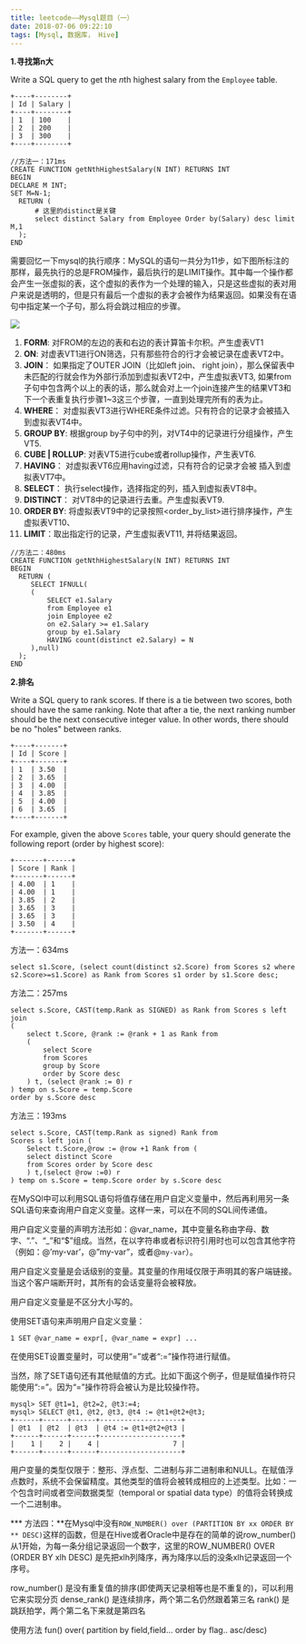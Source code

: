 ```yaml
---
title: leetcode——Mysql题目（一）
date: 2018-07-06 09:22:10
tags: [Mysql, 数据库， Hive]
---
```


**1.寻找第n大**

Write a SQL query to get the *n*th highest salary from the `Employee` table.

```
+----+--------+
| Id | Salary |
+----+--------+
| 1  | 100    |
| 2  | 200    |
| 3  | 300    |
+----+--------+
```

```mysql
//方法一：171ms
CREATE FUNCTION getNthHighestSalary(N INT) RETURNS INT
BEGIN
DECLARE M INT;
SET M=N-1;
  RETURN (
      # 这里的distinct是关键
      select distinct Salary from Employee Order by(Salary) desc limit M,1
  );
END
```

<!-- more--> 	

需要回忆一下mysql的执行顺序：MySQL的语句一共分为11步，如下图所标注的那样，最先执行的总是FROM操作，最后执行的是LIMIT操作。其中每一个操作都会产生一张虚拟的表，这个虚拟的表作为一个处理的输入，只是这些虚拟的表对用户来说是透明的，但是只有最后一个虚拟的表才会被作为结果返回。如果没有在语句中指定某一个子句，那么将会跳过相应的步骤。

![](http://p5s7d12ls.bkt.clouddn.com/18-7-6/82375438.jpg)

1. **FORM**: 对FROM的左边的表和右边的表计算笛卡尔积。产生虚表VT1
2. **ON**: 对虚表VT1进行ON筛选，只有那些符合<join-condition>的行才会被记录在虚表VT2中。
3. **JOIN**： 如果指定了OUTER JOIN（比如left join、 right join），那么保留表中未匹配的行就会作为外部行添加到虚拟表VT2中，产生虚拟表VT3, 如果from子句中包含两个以上的表的话，那么就会对上一个join连接产生的结果VT3和下一个表重复执行步骤1~3这三个步骤，一直到处理完所有的表为止。
4. **WHERE**： 对虚拟表VT3进行WHERE条件过滤。只有符合<where-condition>的记录才会被插入到虚拟表VT4中。
5. **GROUP BY**: 根据group by子句中的列，对VT4中的记录进行分组操作，产生VT5.
6. **CUBE | ROLLUP**: 对表VT5进行cube或者rollup操作，产生表VT6.
7. **HAVING**： 对虚拟表VT6应用having过滤，只有符合<having-condition>的记录才会被 插入到虚拟表VT7中。
8. **SELECT**： 执行select操作，选择指定的列，插入到虚拟表VT8中。
9. **DISTINCT**： 对VT8中的记录进行去重。产生虚拟表VT9.
10. **ORDER BY**: 将虚拟表VT9中的记录按照<order_by_list>进行排序操作，产生虚拟表VT10、
11. **LIMIT**：取出指定行的记录，产生虚拟表VT11, 并将结果返回。

```mysql
//方法二：480ms
CREATE FUNCTION getNthHighestSalary(N INT) RETURNS INT
BEGIN
  RETURN (
     SELECT IFNULL(
     (
         SELECT e1.Salary 
         from Employee e1
         join Employee e2
         on e2.Salary >= e1.Salary
         group by e1.Salary
         HAVING count(distinct e2.Salary) = N
     ),null)      
  );
END
```

 **2.排名**

Write a SQL query to rank scores. If there is a tie between two scores, both should have the same ranking. Note that after a tie, the next ranking number should be the next consecutive integer value. In other words, there should be no "holes" between ranks.

```
+----+-------+
| Id | Score |
+----+-------+
| 1  | 3.50  |
| 2  | 3.65  |
| 3  | 4.00  |
| 4  | 3.85  |
| 5  | 4.00  |
| 6  | 3.65  |
+----+-------+
```

For example, given the above `Scores` table, your query should generate the following report (order by highest score):

```
+-------+------+
| Score | Rank |
+-------+------+
| 4.00  | 1    |
| 4.00  | 1    |
| 3.85  | 2    |
| 3.65  | 3    |
| 3.65  | 3    |
| 3.50  | 4    |
+-------+------+
```

方法一：634ms

```mysql
select s1.Score, (select count(distinct s2.Score) from Scores s2 where s2.Score>=s1.Score) as Rank from Scores s1 order by s1.Score desc;
```

方法二：257ms

```mysql
select s.Score, CAST(temp.Rank as SIGNED) as Rank from Scores s left join 
(
	select t.Score, @rank := @rank + 1 as Rank from 
	(
		select Score
		from Scores
		group by Score 
		order by Score desc
	) t, (select @rank := 0) r
) temp on s.Score = temp.Score
order by s.Score desc
```

方法三：193ms

```mysql
select s.Score, CAST(temp.Rank as signed) Rank from
Scores s left join (
    Select t.Score,@row := @row +1 Rank from (
    select distinct Score
    from Scores order by Score desc
    ) t,(select @row :=0) r
) temp on s.Score = temp.Score order by s.Score desc
```

在MySQl中可以利用SQL语句将值存储在用户自定义变量中，然后再利用另一条SQL语句来查询用户自定义变量。这样一来，可以在不同的SQL间传递值。

用户自定义变量的声明方法形如：@var_name，其中变量名称由字母、数字、“.”、“_”和“$”组成。当然，在以字符串或者标识符引用时也可以包含其他字符（例如：@’my-var’，@”my-var”，或者@`my-var`）。

用户自定义变量是会话级别的变量。其变量的作用域仅限于声明其的客户端链接。当这个客户端断开时，其所有的会话变量将会被释放。

用户自定义变量是不区分大小写的。

使用SET语句来声明用户自定义变量：

```
1 SET @var_name = expr[, @var_name = expr] ...
```

在使用SET设置变量时，可以使用“=”或者“:=”操作符进行赋值。

当然，除了SET语句还有其他赋值的方式。比如下面这个例子，但是赋值操作符只能使用“:=”。因为“=”操作符将会被认为是比较操作符。

```
mysql> SET @t1=1, @t2=2, @t3:=4;
mysql> SELECT @t1, @t2, @t3, @t4 := @t1+@t2+@t3;
+------+------+------+--------------------+
| @t1  | @t2  | @t3  | @t4 := @t1+@t2+@t3 |
+------+------+------+--------------------+
|    1 |    2 |    4 |                  7 |
+------+------+------+--------------------+
```

用户变量的类型仅限于：整形、浮点型、二进制与非二进制串和NULL。在赋值浮点数时，系统不会保留精度。其他类型的值将会被转成相应的上述类型。比如：一个包含时间或者空间数据类型（temporal or spatial data type）的值将会转换成一个二进制串。

*** 方法四：**在Mysql中没有`ROW_NUMBER() over (PARTITION BY xx ORDER BY ** DESC)`这样的函数，但是在Hive或者Oracle中是存在的简单的说row_number()从1开始，为每一条分组记录返回一个数字，这里的ROW_NUMBER() OVER (ORDER BY xlh DESC) 是先把xlh列降序，再为降序以后的没条xlh记录返回一个序号。 

row_number() 是没有重复值的排序(即使两天记录相等也是不重复的)，可以利用它来实现分页 
dense_rank() 是连续排序，两个第二名仍然跟着第三名 
rank() 是跳跃拍学，两个第二名下来就是第四名

使用方法 fun() over( partition by field,field… order by flag.. asc/desc)